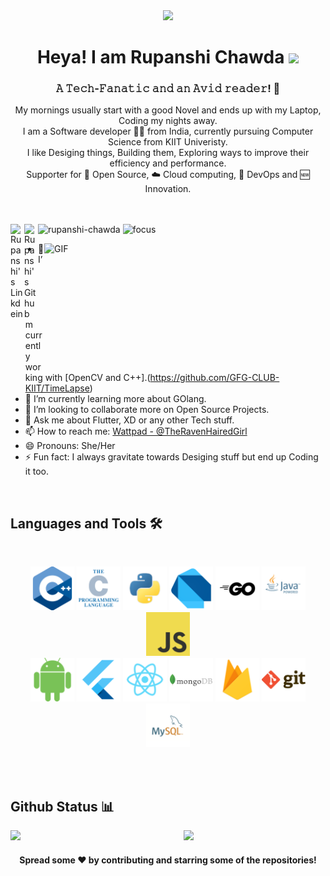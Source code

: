 <div align="center" > <img src="https://media-exp1.licdn.com/dms/image/C4D16AQHdmJe-HWv0nQ/profile-displaybackgroundimage-shrink_350_1400/0/1598955325048?e=1626912000&v=beta&t=Kxq_glSLrXS2M994g1pwyMlrYoWFSQYNj5Q6kWyg5bE" > </br> </div>

<h1 align="center">  Heya! I am Rupanshi Chawda <img src="https://media.giphy.com/media/hvRJCLFzcasrR4ia7z/giphy.gif" width="25px"> </h1>

<h3 align="center">𝙰 𝚃𝚎𝚌𝚑-𝙵𝚊𝚗𝚊𝚝𝚒𝚌 𝚊𝚗𝚍 𝚊𝚗 𝙰𝚟𝚒𝚍 𝚛𝚎𝚊𝚍𝚎𝚛! 🌈</h3>

<div align="center" >
My mornings usually start with a good Novel and ends up with my Laptop, Coding my nights away. <br>
I am a Software developer 👩‍💻 from India, currently pursuing Computer Science from KIIT Univeristy. <br>
I like Desiging things, Building them, Exploring ways to improve their efficiency and performance. <br>
Supporter for 📜 Open Source, ☁️ Cloud computing, 🚀 DevOps and 🆕 Innovation. <br>
</div> 
<br>
<br>

<img src="https://komarev.com/ghpvc/?username=rupanshi-chawda&label=Views&color=blue&style=plastic" alt="rupanshi-chawda" /> <a href="https://www.linkedin.com/in/rupanshi-chawda-a17372193/">
<img align="left" alt="Rupanshi's Linkdein" width="22px" src="https://cdn.jsdelivr.net/npm/simple-icons@v3/icons/linkedin.svg" /> </a>
<a href="https://github.com/rupanshi-chawda">
<img align="left" alt="Rupanshi's Github" width="22px" src="https://cdn.jsdelivr.net/npm/simple-icons@v3/icons/github.svg" /> </a>
![focus](https://img.shields.io/badge/focus-FullStack-brightgreen)


<img align="right" alt="GIF" src="https://media.giphy.com/media/l1Gmd4h3zwW4g/giphy.gif" width="450" height="200" />

- 🔭 I’m currently working with [OpenCV and C++].(https://github.com/GFG-CLUB-KIIT/TimeLapse)
- 🌱 I’m currently learning more about GOlang.
- 👯 I’m looking to collaborate more on Open Source Projects.
- 💬 Ask me about Flutter, XD or any other Tech stuff.
- 📫 How to reach me: [Wattpad - @TheRavenHairedGirl](https://www.wattpad.com/user/TheRavenHairedGirl)
- 😄 Pronouns: She/Her
- ⚡ Fun fact: I always gravitate towards Desiging stuff but end up Coding it too.

 </br>
 <h2>Languages and Tools 🛠️</h2> 
 </br>
 <div align="center">
 
<code><img height="70" src="https://raw.githubusercontent.com/github/explore/80688e429a7d4ef2fca1e82350fe8e3517d3494d/topics/cpp/cpp.png"></code>
<code><img height="70" src="https://raw.githubusercontent.com/github/explore/80688e429a7d4ef2fca1e82350fe8e3517d3494d/topics/c/c.png"></code> 
<code><img height="70" src="https://raw.githubusercontent.com/github/explore/80688e429a7d4ef2fca1e82350fe8e3517d3494d/topics/python/python.png"></code>
<code><img height="70" src="https://raw.githubusercontent.com/github/explore/80688e429a7d4ef2fca1e82350fe8e3517d3494d/topics/dart/dart.png"></code>
<code><img height="70" src="https://raw.githubusercontent.com/github/explore/80688e429a7d4ef2fca1e82350fe8e3517d3494d/topics/go/go.png"></code>
<code><img height="70" src="https://raw.githubusercontent.com/github/explore/80688e429a7d4ef2fca1e82350fe8e3517d3494d/topics/java/java.png"></code>
<code><img height="70" src="https://raw.githubusercontent.com/github/explore/80688e429a7d4ef2fca1e82350fe8e3517d3494d/topics/javascript/javascript.png"></code>
 <br>
<code><img height="70" src="https://raw.githubusercontent.com/github/explore/80688e429a7d4ef2fca1e82350fe8e3517d3494d/topics/android/android.png"></code>
<code><img height="70" src="https://raw.githubusercontent.com/github/explore/80688e429a7d4ef2fca1e82350fe8e3517d3494d/topics/flutter/flutter.png"></code>
<code><img height="70" src="https://raw.githubusercontent.com/github/explore/80688e429a7d4ef2fca1e82350fe8e3517d3494d/topics/react/react.png"></code>
<code><img height="70" src="https://raw.githubusercontent.com/github/explore/80688e429a7d4ef2fca1e82350fe8e3517d3494d/topics/mongodb/mongodb.png"></code>
<code><img height="70" src="https://raw.githubusercontent.com/github/explore/80688e429a7d4ef2fca1e82350fe8e3517d3494d/topics/firebase/firebase.png"></code>
<code><img height="70" src="https://raw.githubusercontent.com/github/explore/80688e429a7d4ef2fca1e82350fe8e3517d3494d/topics/git/git.png"></code> 
<code><img height="70" src="https://raw.githubusercontent.com/github/explore/80688e429a7d4ef2fca1e82350fe8e3517d3494d/topics/mysql/mysql.png"></code>
 
 </div>
 
</br>
</br>

 <h2>Github Status 📊</h2> 


<img  src="https://github-readme-stats.vercel.app/api?username=rupanshi-chawda&show_icons=true&hide_border=true&theme=dracula" width="45%" align="right" >

<img  src="https://github-readme-streak-stats.herokuapp.com/?user=rupanshi-chawda&theme=dracula" width="45%" >


<div align="center">

#### Spread some ❤️ by contributing and starring some of the repositories!

</div>
